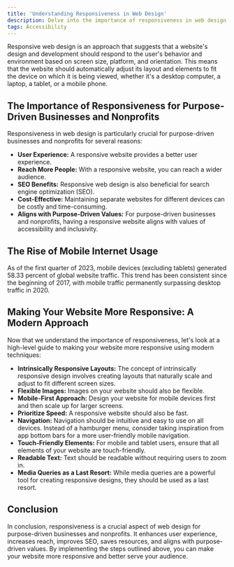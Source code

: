 ```yaml
---
title: 'Understanding Responsiveness in Web Design'
description: Delve into the importance of responsiveness in web design. Explore how a responsive website can enhance user experience, reach a wider audience, improve SEO, save resources, and align with purpose-driven values. Learn how to make your website more responsive and better serve your audience in the ever-evolving digital landscape.
tags: Accessibility
---
```


Responsive web design is an approach that suggests that a website's design and development should respond to the user's behavior and environment based on screen size, platform, and orientation. This means that the website should automatically adjust its layout and elements to fit the device on which it is being viewed, whether it's a desktop computer, a laptop, a tablet, or a mobile phone.

## The Importance of Responsiveness for Purpose-Driven Businesses and Nonprofits

Responsiveness in web design is particularly crucial for purpose-driven businesses and nonprofits for several reasons:

- **User Experience:** A responsive website provides a better user experience.
- **Reach More People:** With a responsive website, you can reach a wider audience.
- **SEO Benefits:** Responsive web design is also beneficial for search engine optimization (SEO).
- **Cost-Effective:** Maintaining separate websites for different devices can be costly and time-consuming.
- **Aligns with Purpose-Driven Values:** For purpose-driven businesses and nonprofits, having a responsive website aligns with values of accessibility and inclusivity.

## The Rise of Mobile Internet Usage

As of the first quarter of 2023, mobile devices (excluding tablets) generated 58.33 percent of global website traffic. This trend has been consistent since the beginning of 2017, with mobile traffic permanently surpassing desktop traffic in 2020.

## Making Your Website More Responsive: A Modern Approach

Now that we understand the importance of responsiveness, let's look at a high-level guide to making your website more responsive using modern techniques:

- **Intrinsically Responsive Layouts:** The concept of intrinsically responsive design involves creating layouts that naturally scale and adjust to fit different screen sizes.
- **Flexible Images:** Images on your website should also be flexible.
- **Mobile-First Approach:** Design your website for mobile devices first and then scale up for larger screens.
- **Prioritize Speed:** A responsive website should also be fast.
- **Navigation:** Navigation should be intuitive and easy to use on all devices. Instead of a hamburger menu, consider taking inspiration from app bottom bars for a more user-friendly mobile navigation.
- **Touch-Friendly Elements:** For mobile and tablet users, ensure that all elements of your website are touch-friendly.
- **Readable Text:** Text should be readable without requiring users to zoom in.
- **Media Queries as a Last Resort:** While media queries are a powerful tool for creating responsive designs, they should be used as a last resort.

## Conclusion

In conclusion, responsiveness is a crucial aspect of web design for purpose-driven businesses and nonprofits. It enhances user experience, increases reach, improves SEO, saves resources, and aligns with purpose-driven values. By implementing the steps outlined above, you can make your website more responsive and better serve your audience.
